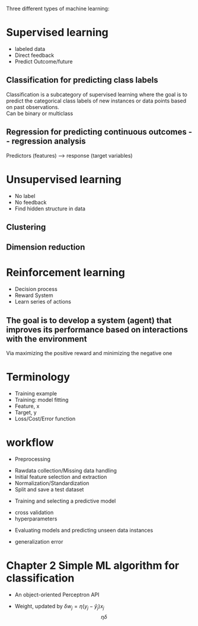 Three different types of machine learning:
# Supervised learning
* labeled data 
* Direct feedback 
* Predict Outcome/future 

## Classification for predicting class labels
 Classification is a subcategory of supervised learning where the goal is to predict the categorical class labels of new instances or data points based on past observations.  
 Can be binary or multiclass

## Regression for predicting continuous outcomes -- regression analysis
 Predictors (features) --> response (target variables)
# Unsupervised learning
* No label
* No feedback
* Find hidden structure in data
## Clustering
## Dimension reduction
# Reinforcement learning
* Decision process
* Reward System
* Learn series of actions
## The goal is to develop a system (agent) that improves its performance based on interactions with the environment
 Via maximizing the positive reward and minimizing the negative one

# Terminology
* Training example
* Training: model fitting
* Feature, x
* Target, y
* Loss/Cost/Error function

# workflow
* Preprocessing
 - Rawdata collection/Missing data handling
 - Initial feature selection and extraction
 - Normalization/Standardization
 - Split and save a test dataset
* Training and selecting a predictive model
 - cross validation
 - hyperparameters
* Evaluating models and predicting unseen data instances
 - generalization error
# Chapter 2 Simple ML algorithm for classification
* An object-oriented Perceptron API
 - Weight, updated by $\delta w_{j} = \eta (y_{j} - \hat{y}_{j})x_{j}$
$$ \eta\delta $$